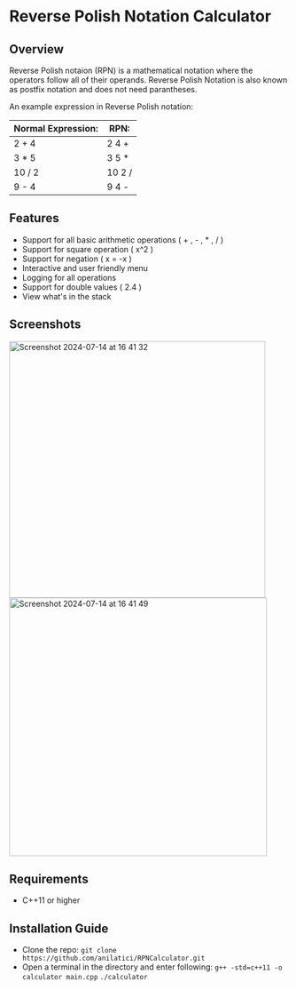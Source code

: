 # Reverse Polish Notation Calculator

## Overview

Reverse Polish notaion (RPN) is a mathematical notation where the operators follow all of their operands. Reverse Polish Notation is also known as postfix notation and does not need parantheses.

An example expression in Reverse Polish notation:

Normal Expression: | RPN:
------------------ | ---
2 + 4              | 2 4 +
3 * 5              | 3 5 *
10 / 2             | 10 2 /
9 - 4              | 9 4 -

## Features
- Support for all basic arithmetic operations ( + , - , * , / )
- Support for square operation ( x^2 )
- Support for negation ( x = -x )
- Interactive and user friendly menu
- Logging for all operations
- Support for double values ( 2.4 )
- View what's in the stack

## Screenshots
<img width="462" alt="Screenshot 2024-07-14 at 16 41 32" src="https://github.com/user-attachments/assets/9f5aa4d7-6f66-4832-84df-82b2766b139b">

<img width="465" alt="Screenshot 2024-07-14 at 16 41 49" src="https://github.com/user-attachments/assets/d551669a-652b-4b7c-824a-b41a99a02803">

## Requirements
- C++11 or higher

## Installation Guide
- Clone the repo:
``` git clone https://github.com/anilatici/RPNCalculator.git ```
- Open a terminal in the directory and enter following:
``` g++ -std=c++11 -o calculator main.cpp ```
``` ./calculator ```

